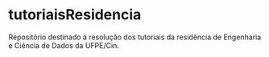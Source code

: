 # tutoriaisResidencia
Repositório destinado a resolução dos tutoriais da residência de Engenharia e Ciência de Dados da UFPE/Cin.
